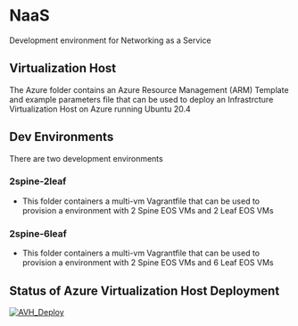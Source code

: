 # NaaS
Development environment for Networking as a Service

## Virtualization Host
The Azure folder contains an Azure Resource Management (ARM) Template and example parameters file that can be used to deploy an Infrastrcture Virtualization Host on Azure running Ubuntu 20.4

## Dev Environments

There are two development environments

### 2spine-2leaf
- This folder containers a multi-vm Vagrantfile that can be used to provision a environment with 2 Spine EOS VMs and 2 Leaf EOS VMs
### 2spine-6leaf
- This folder containers a multi-vm Vagrantfile that can be used to provision a environment with 2 Spine EOS VMs and 6 Leaf EOS VMs

## Status of Azure Virtualization Host Deployment
[![AVH_Deploy](https://github.com/Nchaos/NaaS/actions/workflows/avh_deploy.yml/badge.svg)](https://github.com/Nchaos/NaaS/actions/workflows/avh_deploy.yml)